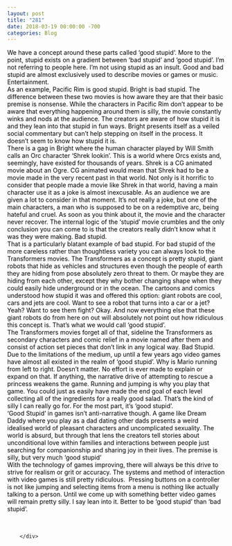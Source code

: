 ```yaml
---
layout: post
title: "281"
date: 2018-03-19 00:00:00 -700
categories: Blog
---
```


<div class="blog-content">
				<div class="paragraph"><span><span style="color:rgb(0, 0, 0)">We have a concept around these parts called &lsquo;good stupid&rsquo;. More to the point, stupid exists on a gradient between &lsquo;bad stupid&rsquo; and &lsquo;good stupid&rsquo;. I&rsquo;m not referring to people here. I&rsquo;m not using stupid as an insult. Good and bad stupid are almost exclusively used to describe movies or games or music. Entertainment. </span></span><br><span><span style="color:rgb(0, 0, 0)">As an example, Pacific Rim is good stupid. Bright is bad stupid. The difference between these two movies is how aware they are that their basic premise is nonsense. While the characters in Pacific Rim don&rsquo;t appear to be aware that everything happening around them is silly, the movie constantly winks and nods at the audience. The creators are aware of how stupid it is and they lean into that stupid in fun ways. Bright presents itself as a veiled social commentary but can&rsquo;t help stepping on itself in the process. It doesn&rsquo;t seem to know how stupid it is. </span></span><br><span><span style="color:rgb(0, 0, 0)">There is a gag in Bright where the human character played by Will Smith calls an Orc character &lsquo;Shrek lookin&rsquo;. This is a world where Orcs exists and, seemingly, have existed for thousands of years. Shrek is a CG animated movie about an Ogre. CG animated would mean that Shrek had to be a movie made in the very recent past in that world. Not only is it horrific to consider that people made a movie like Shrek in that world, having a main character use it as a joke is almost inexcusable. As an audience we are given a lot to consider in that moment. It&rsquo;s not really a joke, but one of the main characters, a man who is supposed to be on a redemptive arc, being hateful and cruel. As soon as you think about it, the movie and the character never recover. The internal logic of the &lsquo;stupid&rsquo; movie crumbles and the only conclusion you can come to is that the creators really didn&rsquo;t know what it was they were making. Bad stupid. </span></span><br><span><span style="color:rgb(0, 0, 0)">That is a particularly blatant example of bad stupid. For bad stupid of the more careless rather than thoughtless variety you can always look to the Transformers movies. The Transformers as a concept is pretty stupid, giant robots that hide as vehicles and structures even though the people of earth they are hiding from pose absolutely zero threat to them. Or maybe they are hiding from each other, except they why bother changing shape when they could easily hide underground or in the ocean. The cartoons and comics understood how stupid it was and offered this option: giant robots are cool, cars and jets are cool. Want to see a robot that turns into a car or a jet? Yeah? Want to see them fight? Okay. And now everything else that these giant robots do from here on out will absolutely not point out how ridiculous this concept is. That&rsquo;s what we would call &lsquo;good stupid&rsquo;.</span></span><br><span><span style="color:rgb(0, 0, 0)">The Transformers movies forget all of that, sideline the Transformers as secondary characters and comic relief in a movie named after them and consist of action set pieces that don&rsquo;t link in any logical way. Bad Stupid. </span></span><br><span><span style="color:rgb(0, 0, 0)">Due to the limitations of the medium, up until a few years ago video games have almost all existed in the realm of &lsquo;good stupid&rsquo;. Why is Mario running from left to right. Doesn&rsquo;t matter. No effort is ever made to explain or expand on that. If anything, the narrative drive of attempting to rescue a princess weakens the game. Running and jumping is why you play that game. You could just as easily have made the end goal of each level collecting all of the ingredients for a really good salad. That&rsquo;s the kind of silly I can really go for. For the most part, it&rsquo;s &lsquo;good stupid&rsquo;. </span></span><br><span><span style="color:rgb(0, 0, 0)">&lsquo;Good Stupid&rsquo; in games isn&rsquo;t anti-narrative though. A game like Dream Daddy where you play as a dad dating other dads presents a weird idealised world of pleasant characters and uncomplicated sexuality. The world is absurd, but through that lens the creators tell stories about unconditional love within families and interactions between people just searching for companionship and sharing joy in their lives. The premise is silly, but very much &lsquo;good stupid&rsquo;</span></span><br><span><span style="color:rgb(0, 0, 0)">With the technology of games improving, there will always be this drive to strive for realism or grit or accuracy. The systems and method of interaction with video games is still pretty ridiculous. &nbsp;Pressing buttons on a controller is not like jumping and selecting items from a menu is nothing like actually talking to a person. Until we come up with something better video games will remain pretty silly. I say lean into it. Better to be &lsquo;good stupid&rsquo; than &lsquo;bad stupid&rsquo;.</span></span><br><br>&#8203;</div>

		</div>
        